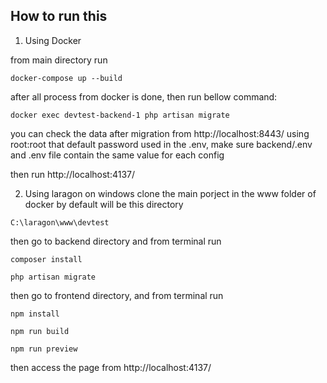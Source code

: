 ## How to run this
1. Using Docker

from main directory run 
```
docker-compose up --build
```

after all process from docker is done, then run bellow command:
```
docker exec devtest-backend-1 php artisan migrate
```

you can check the data after migration from
http://localhost:8443/
using root:root
that default password used in the .env, make sure backend/.env and .env file contain the same value for each config

then run http://localhost:4137/


2. Using laragon on windows
clone the main porject in the www folder of docker
by default will be this directory
```
C:\laragon\www\devtest
```
then go to backend directory and from terminal run
```
composer install

php artisan migrate
```

then go to frontend directory, and from terminal run
```
npm install

npm run build

npm run preview
```

then access the page from http://localhost:4137/

